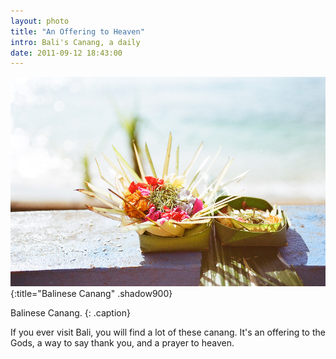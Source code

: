 ```yaml
---
layout: photo
title: "An Offering to Heaven"
intro: Bali's Canang, a daily 
date: 2011-09-12 18:43:00
---
```


![canang](/images/58570011.jpg "Gift to heaven")
{:title="Balinese Canang" .shadow900}

Balinese Canang. 
{: .caption}

If you ever visit Bali, you will find a lot of these canang. It's an offering to the Gods, a way to say thank you, and a prayer to heaven.
